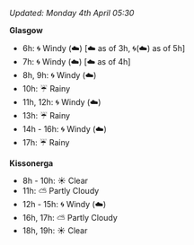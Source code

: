 *Updated: Monday 4th April 05:30*

**Glasgow**

* 6h: :cyclone: Windy (:cloud:) [:cloud: as of 3h, :cyclone:(:cloud:) as of 5h]
* 7h: :cyclone: Windy (:cloud:) [:cloud: as of 4h]
* 8h, 9h: :cyclone: Windy (:cloud:)
* 10h: :umbrella: Rainy
* 11h, 12h: :cyclone: Windy (:cloud:)
* 13h: :umbrella: Rainy
* 14h - 16h: :cyclone: Windy (:cloud:)
* 17h: :umbrella: Rainy

**Kissonerga**

* 8h - 10h: :sunny: Clear
* 11h: :partly_sunny: Partly Cloudy
* 12h - 15h: :cyclone: Windy (:cloud:)
* 16h, 17h: :partly_sunny: Partly Cloudy
* 18h, 19h: :sunny: Clear
